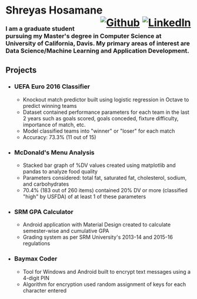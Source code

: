 # **Shreyas Hosamane** <span style="float: right">[![Github][3]][1] [![LinkedIn][4]][2]</span>  

### I am a graduate student pursuing my Master's degree in Computer Science at University of California, Davis. My primary areas of interest are Data Science/Machine Learning and Application Development.

## **Projects**

* ### **UEFA Euro 2016 Classifier**
  * Knockout match predictor built using logistic regression in Octave to predict winning teams
  * Dataset contained performance parameters for each team in the last 2 years such as goals scored, goals conceded, fixture difficulty, importance of match, etc.
  * Model classified teams into "winner" or "loser" for each match
  * Accuracy: 73.3% (11 out of 15)

* ### **McDonald's Menu Analysis**
  * Stacked bar graph of %DV values created using matplotlib and pandas to analyze food quality
  * Parameters considered: total fat, saturated fat, cholesterol, sodium, and carbohydrates
  * 70.4% (183 out of 260 items) contained 20% DV or more (classified "high" by USFDA) of at least 1 of these parameters

* ### **SRM GPA Calculator**
  * Android application with Material Design created to calculate semester-wise and cumulative GPA
  * Grading system as per SRM University's 2013-14 and 2015-16 regulations

* ### **Baymax Coder**
  * Tool for Windows and Android built to encrypt text messages using a 4-digit PIN
  * Algorithm for encryption used random assignment of keys for each character entered

[1]: https://github.com/hmshreyas7
[2]: https://www.linkedin.com/in/shreyas-hosamane/
[3]: https://i.imgur.com/tnlSUrp.png "Github"
[4]: https://i.imgur.com/Xr3mlso.png "LinkedIn"
